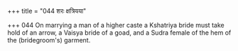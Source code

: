 +++
title = "044 शरः क्षत्रियया"

+++
044	On marrying a man of a higher caste a Kshatriya bride must take hold of an arrow, a Vaisya bride of a goad, and a Sudra female of the hem of the (bridegroom's) garment.